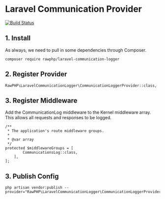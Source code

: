 # Laravel Communication Provider

[![Build Status](https://travis-ci.org/rawphp/laravel-communication-logger.svg?branch=master)](https://travis-ci.org/rawphp/laravel-communication-logger)

## 1. Install

As always, we need to pull in some dependencies through Composer.

    composer require rawphp/laravel-communication-logger

## 2. Register Provider

    RawPHP\LaravelCommunicationLogger\CommunicationLoggerProvider::class,
    
## 3. Register Middleware

Add the CommunicationLog middleware to the Kernel middleware array. This allows all requests and responses to be logged.

    /**
     * The application's route middleware groups.
     *
     * @var array
     */
    protected $middlewareGroups = [
            CommunicationsLog::class,
        ],
    ];

## 3. Publish Config

    php artisan vendor:publish --provider="RawPHP\LaravelCommunicationLogger\CommunicationLoggerProvider"
